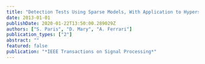```yaml
---
title: "Detection Tests Using Sparse Models, With Application to Hyperspectral Data"
date: 2013-01-01
publishDate: 2020-01-22T13:50:00.289029Z
authors: ["S. Paris", "D. Mary", "A. Ferrari"]
publication_types: ["2"]
abstract: ""
featured: false
publication: "*IEEE Transactions on Signal Processing*"
---
```


